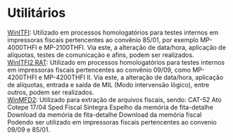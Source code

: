 # Utilitários

[WinITFI](WinITFI_setup.exe):
Utilizado em processos homologatórios para testes internos em impressoras fiscais pertencentes ao convênio 85/01, por exemplo MP-4000THFI e MP-2100THFI.
Via este, a alteração de data/hora, aplicação de alíquotas, testes de comunicação e afins, podem ser realizados.
<br>
[WinITFI2 RAT](Setup_WinITFI2_RAT.exe):
Utilizado em processos homologatórios para testes internos em impressoras fiscais pertencentes ao convênio 09/09, como MP-4200THFI e MP-4200THFI II.
Via este, a alteração de data/hora, aplicação de alíquotas, entrada e saída de MIL (Modo intervensão lógico), entre outros, podem ser realizados.
<br>
[WinMFD2](WinMFD2Setup.exe):
Utilizado para extração de arquivos fiscais, sendo:
CAT-52
Ato Cotepe 17/04
Sped Fiscal
Sintegra
Espelho da memória de fita-detalhe
Download da memória de fita-detalhe
Download da memória fiscal
<br>
Podendo ser utilizado em impressoras fiscais pertencentes ao convenio 09/09 e 85/01.